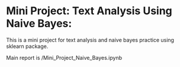 # Mini Project: Text Analysis Using Naive Bayes: 

This is a mini project for text analysis and naive bayes practice using sklearn package.

Main report is /Mini_Project_Naive_Bayes.ipynb